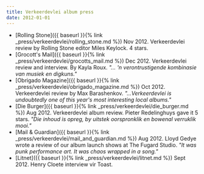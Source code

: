 ```yaml
---
title: Verkeerdevlei album press
date: 2012-01-01
---
```


- [Rolling Stone]({{ baseurl }}{% link _press/verkeerdevlei/rolling_stone.md %}) Nov 2012. Verkeerdevlei review by Rolling Stone editor Miles Keylock. 4 stars.
- [Grocott's Mail]({{ baseurl }}{% link _press/verkeerdevlei/grocotts_mail.md %}) Dec 2012. Verkeerdevlei review and interview. By Kayla Roux. *"... 'n verontrustigende kombinasie van musiek en digkuns."*
- [Obrigado Magazine]({{ baseurl }}{% link _press/verkeerdevlei/obrigado_magazine.md %}) Oct 2012. Verkeerdevlei review by Max Barashenkov. *"...Verkeerdevlei is undoubtedly one of this year's most interesting local albums."*
- [Die Burger]({{ baseurl }}{% link _press/verkeerdevlei/die_burger.md %}) Aug 2012. Verkeerdevlei album review. Pieter Redelinghuys gave it 5 stars. *"Die inhoud is opreg, by uitstek oorspronklik en bowenal verruklik mooi."*
- [Mail & Guardian]({{ baseurl }}{% link _press/verkeerdevlei/mail_and_guardian.md %}) Aug 2012. Lloyd Gedye wrote a review of our album launch shows at The Fugard Studio. *"It was punk performance art. It was chaos wrapped in a song."*
- [Litnet]({{ baseurl }}{% link _press/verkeerdevlei/litnet.md %}) Sept 2012. Henry Cloete interview vir Toast.
